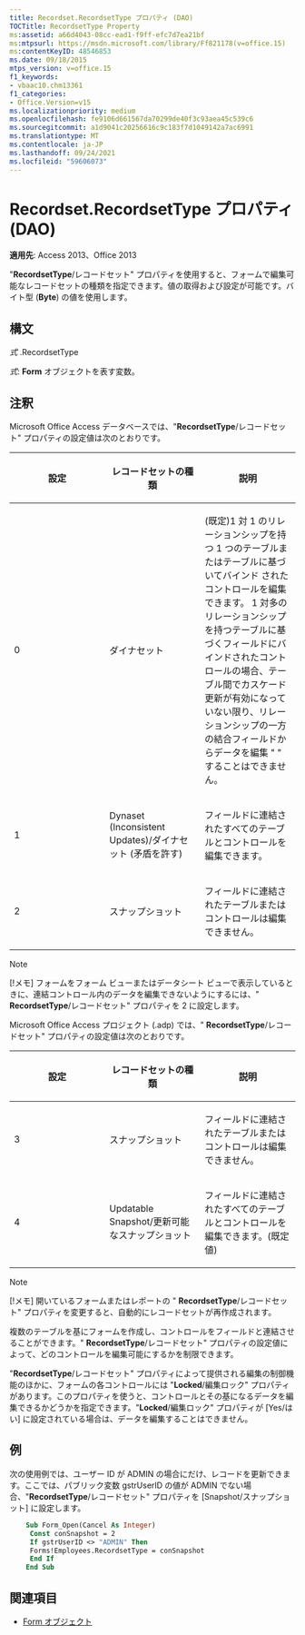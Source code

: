 ```yaml
---
title: Recordset.RecordsetType プロパティ (DAO)
TOCTitle: RecordsetType Property
ms:assetid: a66d4043-08cc-ead1-f9ff-efc7d7ea21bf
ms:mtpsurl: https://msdn.microsoft.com/library/Ff821178(v=office.15)
ms:contentKeyID: 48546853
ms.date: 09/18/2015
mtps_version: v=office.15
f1_keywords:
- vbaac10.chm13361
f1_categories:
- Office.Version=v15
ms.localizationpriority: medium
ms.openlocfilehash: fe9106d661567da70299de40f3c93aea45c539c6
ms.sourcegitcommit: a1d9041c20256616c9c183f7d1049142a7ac6991
ms.translationtype: MT
ms.contentlocale: ja-JP
ms.lasthandoff: 09/24/2021
ms.locfileid: "59606073"
---
```

# <a name="recordsetrecordsettype-property-dao"></a>Recordset.RecordsetType プロパティ (DAO)

**適用先**: Access 2013、Office 2013

"**RecordsetType**/レコードセット" プロパティを使用すると、フォームで編集可能なレコードセットの種類を指定できます。値の取得および設定が可能です。バイト型 (**Byte**) の値を使用します。

## <a name="syntax"></a>構文

*式* .RecordsetType

*式*: **Form** オブジェクトを表す変数。

## <a name="remarks"></a>注釈

Microsoft Office Access データベースでは、"**RecordsetType**/レコードセット" プロパティの設定値は次のとおりです。

<table>
<colgroup>
<col style="width: 33%" />
<col style="width: 33%" />
<col style="width: 33%" />
</colgroup>
<thead>
<tr class="header">
<th><p>設定</p></th>
<th><p>レコードセットの種類</p></th>
<th><p>説明</p></th>
</tr>
</thead>
<tbody>
<tr class="odd">
<td><p>0</p></td>
<td><p>ダイナセット</p></td>
<td><p>(既定)1 対 1 のリレーションシップを持つ 1 つのテーブルまたはテーブルに基づいてバインド されたコントロールを編集できます。 1 対多のリレーションシップを持つテーブルに基づくフィールドにバインドされたコントロールの場合、テーブル間でカスケード更新が有効になっていない限り、リレーションシップの一方の結合フィールドからデータを編集 &quot; &quot; することはできません。</p></td>
</tr>
<tr class="even">
<td><p>1</p></td>
<td><p>Dynaset (Inconsistent Updates)/ダイナセット (矛盾を許す)</p></td>
<td><p>フィールドに連結されたすべてのテーブルとコントロールを編集できます。</p></td>
</tr>
<tr class="odd">
<td><p>2</p></td>
<td><p>スナップショット</p></td>
<td><p>フィールドに連結されたテーブルまたはコントロールは編集できません。</p></td>
</tr>
</tbody>
</table>

> [!NOTE]
> [!メモ] フォームをフォーム ビューまたはデータシート ビューで表示しているときに、連結コントロール内のデータを編集できないようにするには、" **RecordsetType**/レコードセット" プロパティを 2 に設定します。

Microsoft Office Access プロジェクト (.adp) では、" **RecordsetType**/レコードセット" プロパティの設定値は次のとおりです。

<table>
<colgroup>
<col style="width: 33%" />
<col style="width: 33%" />
<col style="width: 33%" />
</colgroup>
<thead>
<tr class="header">
<th><p>設定</p></th>
<th><p>レコードセットの種類</p></th>
<th><p>説明</p></th>
</tr>
</thead>
<tbody>
<tr class="odd">
<td><p>3</p></td>
<td><p>スナップショット</p></td>
<td><p>フィールドに連結されたテーブルまたはコントロールは編集できません。</p></td>
</tr>
<tr class="even">
<td><p>4 </p></td>
<td><p>Updatable Snapshot/更新可能なスナップショット</p></td>
<td><p>フィールドに連結されたすべてのテーブルとコントロールを編集できます。(既定値)</p></td>
</tr>
</tbody>
</table>

> [!NOTE]
> [!メモ] 開いているフォームまたはレポートの " **RecordsetType**/レコードセット" プロパティを変更すると、自動的にレコードセットが再作成されます。

複数のテーブルを基にフォームを作成し、コントロールをフィールドと連結させることができます。" **RecordsetType**/レコードセット" プロパティの設定値によって、どのコントロールを編集可能にするかを制限できます。

"**RecordsetType**/レコードセット" プロパティによって提供される編集の制御機能のほかに、フォームの各コントロールには "**Locked**/編集ロック" プロパティがあります。このプロパティを使うと、コントロールとその基になるデータを編集できるかどうかを指定できます。"**Locked**/編集ロック" プロパティが [Yes/はい] に設定されている場合は、データを編集することはできません。

## <a name="example"></a>例

次の使用例では、ユーザー ID が ADMIN の場合にだけ、レコードを更新できます。ここでは、パブリック変数 gstrUserID の値が ADMIN でない場合、"**RecordsetType**/レコードセット" プロパティを [Snapshot/スナップショット] に設定します。

```vb
    Sub Form_Open(Cancel As Integer) 
     Const conSnapshot = 2 
     If gstrUserID <> "ADMIN" Then 
     Forms!Employees.RecordsetType = conSnapshot 
     End If 
    End Sub
```

## <a name="see-also"></a>関連項目

- [Form オブジェクト](https://docs.microsoft.com/office/vba/api/Access.Form)


